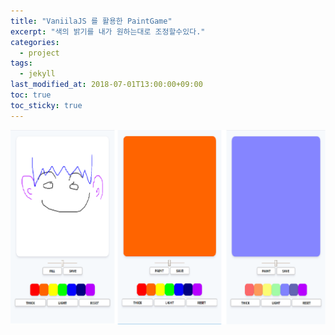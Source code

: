```yaml
---
title: "VaniilaJS 를 활용한 PaintGame"
excerpt: "색의 밝기를 내가 원하는대로 조정할수있다."
categories:
  - project
tags:
  - jekyll
last_modified_at: 2018-07-01T13:00:00+09:00
toc: true
toc_sticky: true
---
```


[![게임이미지](/assets/images/project_img/game.png)](https://github.com/JungYOsup/customize_paintjs.git)
